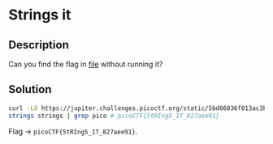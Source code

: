 # Strings it

## Description

Can you find the flag in [file](https://jupiter.challenges.picoctf.org/static/5bd86036f013ac3b9c958499adf3e2e2/strings) without running it?

## Solution

```sh
curl -LO https://jupiter.challenges.picoctf.org/static/5bd86036f013ac3b9c958499adf3e2e2/strings
strings strings | grep pico # picoCTF{5tRIng5_1T_827aee91}
```

Flag -> `picoCTF{5tRIng5_1T_827aee91}`.
